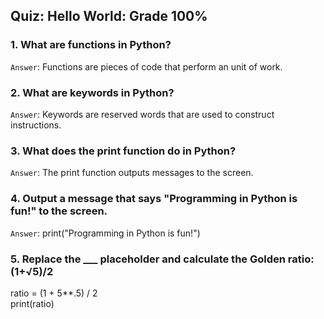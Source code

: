 ## Quiz: Hello World: Grade 100%

### 1. What are functions in Python? 

`Answer`: Functions are pieces of code that perform an unit of work. 

### 2. What are keywords in Python?

`Answer`: Keywords are reserved words that are used to construct instructions. 

### 3. What does the print function do in Python?

`Answer`: The print function outputs messages to the screen. 

### 4. Output a message that says "Programming in Python is fun!" to the screen.

`Answer`: print("Programming in Python is fun!")

### 5. Replace the ___ placeholder and calculate the Golden ratio: (1+√5)/2

ratio = (1 + 5**.5) / 2  
print(ratio)

